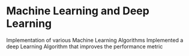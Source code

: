 # Machine Learning and Deep Learning
Implementation of various Machine Learning Algorithms
Implemented a deep Learning Algorithm that improves the performance metric
